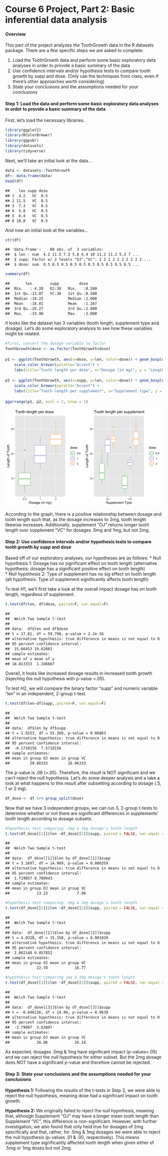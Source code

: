 Course 6 Project, Part 2: Basic inferential data analysis
================

#### Overview

This part of the project analyzes the ToothGrowth data in the R datasets
package. There are a few specific steps we are asked to complete:

1)  Load the ToothGrowth data and perform some basic exploratory data
    analyses in order to provide a basic summary of the data  
2)  Use confidence intervals and/or hypothesis tests to compare tooth
    growth by supp and dose. (Only use the techniques from class, even
    if there’s other approaches worth considering)  
3)  State your conclusions and the assumptions needed for your
    conclusions

#### **Step 1:** Load the data and perform some basic exploratory data analyses in order to provide a basic summary of the data

First, let’s load the necessary libraries.

``` r
library(ggplot2)
library(RColorBrewer)
library(ggpubr)
library(datasets)
library(tidyverse)
```

Next, we’ll take an initial look at the data…

``` r
data <- datasets::ToothGrowth
df<- data.frame(data)
head(df)
```

    ##    len supp dose
    ## 1  4.2   VC  0.5
    ## 2 11.5   VC  0.5
    ## 3  7.3   VC  0.5
    ## 4  5.8   VC  0.5
    ## 5  6.4   VC  0.5
    ## 6 10.0   VC  0.5

And now an initial look at the variables…

``` r
str(df)
```

    ## 'data.frame':    60 obs. of  3 variables:
    ##  $ len : num  4.2 11.5 7.3 5.8 6.4 10 11.2 11.2 5.2 7 ...
    ##  $ supp: Factor w/ 2 levels "OJ","VC": 2 2 2 2 2 2 2 2 2 2 ...
    ##  $ dose: num  0.5 0.5 0.5 0.5 0.5 0.5 0.5 0.5 0.5 0.5 ...

``` r
summary(df)
```

    ##       len        supp         dose      
    ##  Min.   : 4.20   OJ:30   Min.   :0.500  
    ##  1st Qu.:13.07   VC:30   1st Qu.:0.500  
    ##  Median :19.25           Median :1.000  
    ##  Mean   :18.81           Mean   :1.167  
    ##  3rd Qu.:25.27           3rd Qu.:2.000  
    ##  Max.   :33.90           Max.   :2.000

It looks like the dataset has 3 variables (tooth length, supplement type
and dosage). Let’s do some exploratory analysis to see how these
variables might be related.

``` r
#first, convert the dosage variable to factor
ToothGrowth$dose <- as.factor(ToothGrowth$dose)

p1 <- ggplot(ToothGrowth, aes(x=dose, y=len, color=dose)) + geom_boxplot() +
    scale_color_brewer(palette="Accent") +
    labs(title="Tooth length per dose", x="Dosage (in mg)", y = "Length of Tooth")

p2 <- ggplot(ToothGrowth, aes(x=supp, y=len, color=dose)) + geom_boxplot() +
    scale_color_brewer(palette="Accent") +
    labs(title="Tooth length per supplement", x="Supplement Type", y = "Length of Tooth")

ggarrange(p1, p2, ncol = 2, nrow = 1)
```

![](part2.png)

According to the graph, there is a positive relationship between dosage
and tooth length such that, as the dosage increases to 2mg, tooth length
likewise increases. Additionally, supplement “OJ” returns longer tooth
length over supplement “VC” for dosages .5mg and 1mg, but not 2mg.

#### **Step 2:** Use confidence intervals and/or hypothesis tests to compare tooth growth by supp and dose

Based off of our exploratory analyses, our hypotheses are as follows: \*
Null hypothesis 1: Dosage has no significant effect on tooth length
(alternative hypothesis: dosage has a significant positive effect on
tooth length)  
\* Null hypothesis 2: Type of supplement has no sig effect on tooth
length (alt hypothesis: Type of supplement significantly affects tooth
length)

To test H1, we’ll first take a look at the overall impact dosage has on
tooth length, regardless of supplement.

``` r
t.test(df$len, df$dose, paired=F, var.equal=F)
```

    ## 
    ##  Welch Two Sample t-test
    ## 
    ## data:  df$len and df$dose
    ## t = 17.81, df = 59.798, p-value < 2.2e-16
    ## alternative hypothesis: true difference in means is not equal to 0
    ## 95 percent confidence interval:
    ##  15.66453 19.62881
    ## sample estimates:
    ## mean of x mean of y 
    ## 18.813333  1.166667

Overall, it looks like increased dosage results in increased tooth
growth (rejecting the null hypothesis with p-value \<.05).

To test H2, we will compare the binary factor “supp” and numeric
variable “len” in an independent, 2-group t-test.

``` r
t.test(df$len~df$supp, paired=F, var.equal=F)
```

    ## 
    ##  Welch Two Sample t-test
    ## 
    ## data:  df$len by df$supp
    ## t = 1.9153, df = 55.309, p-value = 0.06063
    ## alternative hypothesis: true difference in means is not equal to 0
    ## 95 percent confidence interval:
    ##  -0.1710156  7.5710156
    ## sample estimates:
    ## mean in group OJ mean in group VC 
    ##         20.66333         16.96333

The p-value is .06 (\>.05). Therefore, the result is NOT significant and
we can’t reject the null hypothesis. Let’s do some deeper analysis and a
take a look at what happens to this result after subsetting according to
dosage (.5, 1 or 2 mg).

``` r
df_dose <- df %>% group_split(dose)
```

Now that we have 3 independent groups, we can run 3, 2-group t-tests to
determine whether or not there are significant differences in
supplements’ tooth length according to dosage subsets.

``` r
#hypothesis test comparing .5mg & 1mg dosage's tooth length 
t.test(df_dose[[1]]$len ~df_dose[[1]]$supp, paired = FALSE, var.equal = FALSE)
```

    ## 
    ##  Welch Two Sample t-test
    ## 
    ## data:  df_dose[[1]]$len by df_dose[[1]]$supp
    ## t = 3.1697, df = 14.969, p-value = 0.006359
    ## alternative hypothesis: true difference in means is not equal to 0
    ## 95 percent confidence interval:
    ##  1.719057 8.780943
    ## sample estimates:
    ## mean in group OJ mean in group VC 
    ##            13.23             7.98

``` r
#hypothesis test comparing .5mg & 2mg dosage's tooth length 
t.test(df_dose[[2]]$len ~df_dose[[2]]$supp, paired = FALSE, var.equal = FALSE)
```

    ## 
    ##  Welch Two Sample t-test
    ## 
    ## data:  df_dose[[2]]$len by df_dose[[2]]$supp
    ## t = 4.0328, df = 15.358, p-value = 0.001038
    ## alternative hypothesis: true difference in means is not equal to 0
    ## 95 percent confidence interval:
    ##  2.802148 9.057852
    ## sample estimates:
    ## mean in group OJ mean in group VC 
    ##            22.70            16.77

``` r
#hypothesis test comparing 1mg & 2mg dosage's tooth length 
t.test(df_dose[[3]]$len ~df_dose[[3]]$supp, paired = FALSE, var.equal = FALSE)
```

    ## 
    ##  Welch Two Sample t-test
    ## 
    ## data:  df_dose[[3]]$len by df_dose[[3]]$supp
    ## t = -0.046136, df = 14.04, p-value = 0.9639
    ## alternative hypothesis: true difference in means is not equal to 0
    ## 95 percent confidence interval:
    ##  -3.79807  3.63807
    ## sample estimates:
    ## mean in group OJ mean in group VC 
    ##            26.06            26.14

As expected, dosages .5mg & 1mg have significant impact (p-values\<.05)
and we can reject the null hypothesis for either subset. But the 2mg
dosage does NOT have a significant p-value and therefore cannot be
rejected.

#### **Step 3:** State your conclusions and the assumptions needed for your conclusions

**Hypothesis 1:** Following the results of the t-tests in Step 2, we
were able to reject the null hypothesis, meaning dose had a significant
impact on tooth growth.

**Hypothesis 2:** We originally failed to reject the null hypothesis,
meaning that, although Supplement “OJ” may have a longer mean tooth
length than Supplement “VC”, this difference is non-significant.
However, with further investigation, we also found that only held true
for dosages of 2mg specifically and that, rather, for .5mg & 1mg dosages
we were able to reject the null hypothesis (p-values .01 & .00,
respectively). This means supplement type significantly affected tooth
length when given either of .5mg or 1mg doses but not 2mg.
